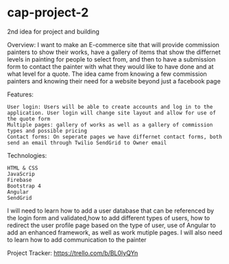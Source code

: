 # cap-project-2
 2nd idea for project and building


Overview:
I want to make an E-commerce site that will provide commission painters to show their works, have a gallery of items that show the differnet levels in painting for people to select from, and then to have a submission form to contact the painter with what they would like to have done and at what level for a quote. The idea came from knowing a few commission painters and knowing their need for a website beyond just a facebook page

Features:

    User login: Users will be able to create accounts and log in to the application. User login will change site layout and allow for use of the quote form
    Multiple pages: gallery of works as well as a gallery of commission types and possible pricing
    Contact forms: On seperate pages we have differnet contact forms, both send an email through Twilio SendGrid to Owner email 
    

Technologies:

    HTML & CSS
    JavaScrip
    Firebase
    Bootstrap 4
    Angular
    SendGrid

 I will need to learn how to add a user database that can be referenced by the login form and validated,how to add different types of users, how to redirect the user profile page based on the type of user, use of Angular to add an enhanced framework, as well as work mutiple pages. I will also need to learn how to add communication to the painter
 
Project Tracker: https://trello.com/b/BL0lyQYn
